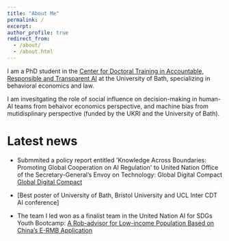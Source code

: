 ```yaml
---
title: "About Me"
permalink: /
excerpt: 
author_profile: true
redirect_from: 
  - /about/
  - /about.html
---
```

I am a PhD student in the [Center for Doctoral Training in Accountable, Responsible and Transparent AI](https://cdt-art-ai.ac.uk) at the University of Bath, specializing in behavioral economics and law. 

I am invesitgating the role of social influence on decision-making in human-AI teams from behaivor economics perspective, and machine bias from mutidisplinary perspective (funded by the UKRI and the University of Bath).

# Latest news  

    
* Submmited a policy report entitled 'Knowledge Across Boundaries: Promoting Global Cooperation on AI Regulation' to United Nation Office of the Secretary-General’s Envoy on Technology: Global Digital Compact [Global Digital Compact](https://www.un.org/techenvoy/sites/www.un.org.techenvoy/files/GDC-submission_ART-AI_University-of-Bath.pdf)  

* [Best poster of University of Bath, Bristol University and UCL Inter CDT AI conference]  

* The team I led won as a finalist team in the United Nation AI for SDGs Youth Bootcamp: [A Rob-advisor for Low-income Population Based on China’s E-RMB Application](https://www.ai4sdgbootcamp.org/solutions)
